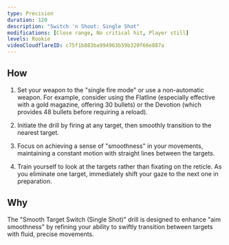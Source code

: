 ```yaml
---
type: Precision
duration: 120
description: "Switch 'n Shoot: Single Shot"
modifications: [Close range, No critical hit, Player still]
levels: Rookie
videoCloudflareID: c75f1b883ba994963b59b320f66e887a
---
```


## How

1. Set your weapon to the "single fire mode" or use a non-automatic weapon. For example, consider using the Flatline (especially effective with a gold magazine, offering 30 bullets) or the Devotion (which provides 48 bullets before requiring a reload).

2. Initiate the drill by firing at any target, then smoothly transition to the nearest target.

3. Focus on achieving a sense of "smoothness" in your movements, maintaining a constant motion with straight lines between the targets.

4. Train yourself to look at the targets rather than fixating on the reticle. As you eliminate one target, immediately shift your gaze to the next one in preparation.

## Why

The "Smooth Target Switch (Single Shot)" drill is designed to enhance "aim smoothness" by refining your ability to swiftly transition between targets with fluid, precise movements.
